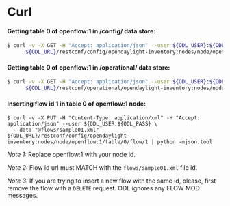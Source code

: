 # Curl

#### Getting table 0 of openflow:1 in /config/ data store:

```bash
$ curl -v -X GET -H "Accept: application/json" --user ${ODL_USER}:${ODL_PASS} \
      ${ODL_URL}/restconf/config/opendaylight-inventory:nodes/node/openflow:1/table/0/ | python -mjson.tool
```

#### Getting table 0 of openflow:1 in /operational/ data store:

```bash
$ curl -v -X GET -H "Accept: application/json" --user ${ODL_USER}:${ODL_PASS} \
      ${ODL_URL}/restconf/operational/opendaylight-inventory:nodes/node/openflow:1/table/0/ | python -mjson.tool
```
#### Inserting flow id 1 in table 0 of openflow:1 node:

```
$ curl -v -X PUT -H "Content-Type: application/xml" -H "Accept: application/json" --user ${ODL_USER:${ODL_PASS} \
  --data "@flows/sample01.xml" ${ODL_URL}/restconf/config/opendaylight-inventory:nodes/node/openflow:1/table/0/flow/1 | python -mjson.tool
```

*Note 1:* Replace openflow:1 with your node id.

*Note 2:* Flow id url must MATCH with the `flows/sample01.xml` file id.

*Note 3:* If you are trying to insert a new flow with the same id, please, first
remove the flow with a `DELETE` request. ODL ignores any FLOW MOD messages.

